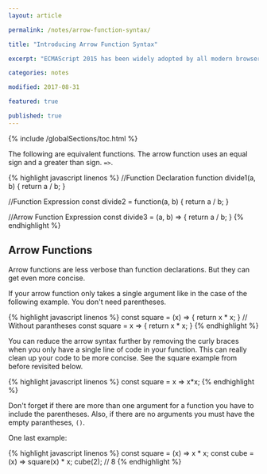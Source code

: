 ```yaml
---
layout: article

permalink: /notes/arrow-function-syntax/

title: "Introducing Arrow Function Syntax"

excerpt: "ECMAScript 2015 has been widely adopted by all modern browsers. This means we can use a more concise way to write functions. These notes show how to convert some traditional functions into a more modern syntax."

categories: notes

modified: 2017-08-31

featured: true

published: true
---
```


{% include /globalSections/toc.html %}

The following are equivalent functions. The arrow function uses an equal sign and a greater than sign. `=>`.

{% highlight javascript linenos %}
//Function Declaration
function divide1(a, b) {
  return a / b; 
}

//Function Expression
const divide2 = function(a, b) {
  return a / b;
}

//Arrow Function Expression
const divide3 = (a, b) => {
  return a / b;
}
{% endhighlight %}

## Arrow Functions

Arrow functions are less verbose than function declarations. But they can get even more concise.

If your arrow function only takes a single argument like in the case of the following example. You don't need parentheses.

{% highlight javascript linenos %}
const square = (x) => {
  return x * x;
}
// Without parantheses
const square = x => {
  return x * x;
}
{% endhighlight %}

You can reduce the arrow syntax further by removing the curly braces when you only have a single line of code in your function. This can really clean up your code to be more concise. See the square example from before revisited below.

{% highlight javascript linenos %}
  const square = x => x*x;
{% endhighlight %}

Don't forget if there are more than one argument for a function you have to include the parentheses. Also, if there are no arguments you must have the empty parantheses, `()`.

One last example:

{% highlight javascript linenos %}
const square = (x) => x * x;
const cube = (x) => square(x) * x;
cube(2);
// 8
{% endhighlight %}